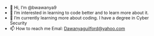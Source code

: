 - 👋 Hi, I’m @bwawanya9
- 👀 I’m interested in learning to code better and to learn more about it.
- 🌱 I’m currently learning more about coding. I have a degree in Cyber Security 
- 📫 How to reach me Emal: Dawanyaguilford@yahoo.com

<!---
bwawanya9/bwawanya9 is a ✨ special ✨ repository because its `README.md` (this file) appears on your GitHub profile.
You can click the Preview link to take a look at your changes.
--->
